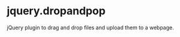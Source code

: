 jquery.dropandpop
=================

jQuery plugin to drag and drop files and upload them to a webpage.
